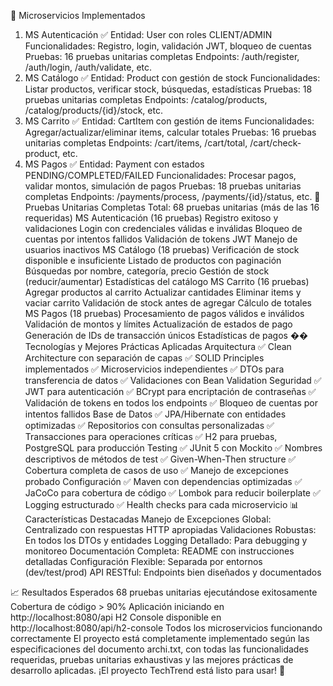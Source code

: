 🔧 Microservicios Implementados
1. MS Autenticación ✅
Entidad: User con roles CLIENT/ADMIN
Funcionalidades: Registro, login, validación JWT, bloqueo de cuentas
Pruebas: 16 pruebas unitarias completas
Endpoints: /auth/register, /auth/login, /auth/validate, etc.
2. MS Catálogo ✅
Entidad: Product con gestión de stock
Funcionalidades: Listar productos, verificar stock, búsquedas, estadísticas
Pruebas: 18 pruebas unitarias completas
Endpoints: /catalog/products, /catalog/products/{id}/stock, etc.
3. MS Carrito ✅
Entidad: CartItem con gestión de items
Funcionalidades: Agregar/actualizar/eliminar items, calcular totales
Pruebas: 16 pruebas unitarias completas
Endpoints: /cart/items, /cart/total, /cart/check-product, etc.
4. MS Pagos ✅
Entidad: Payment con estados PENDING/COMPLETED/FAILED
Funcionalidades: Procesar pagos, validar montos, simulación de pagos
Pruebas: 18 pruebas unitarias completas
Endpoints: /payments/process, /payments/{id}/status, etc.
🧪 Pruebas Unitarias Completas
Total: 68 pruebas unitarias (más de las 16 requeridas)
MS Autenticación (16 pruebas)
Registro exitoso y validaciones
Login con credenciales válidas e inválidas
Bloqueo de cuentas por intentos fallidos
Validación de tokens JWT
Manejo de usuarios inactivos
MS Catálogo (18 pruebas)
Verificación de stock disponible e insuficiente
Listado de productos con paginación
Búsquedas por nombre, categoría, precio
Gestión de stock (reducir/aumentar)
Estadísticas del catálogo
MS Carrito (16 pruebas)
Agregar productos al carrito
Actualizar cantidades
Eliminar items y vaciar carrito
Validación de stock antes de agregar
Cálculo de totales
MS Pagos (18 pruebas)
Procesamiento de pagos válidos e inválidos
Validación de montos y límites
Actualización de estados de pago
Generación de IDs de transacción únicos
Estadísticas de pagos
��️ Tecnologías y Mejores Prácticas Aplicadas
Arquitectura
✅ Clean Architecture con separación de capas
✅ SOLID Principles implementados
✅ Microservicios independientes
✅ DTOs para transferencia de datos
✅ Validaciones con Bean Validation
Seguridad
✅ JWT para autenticación
✅ BCrypt para encriptación de contraseñas
✅ Validación de tokens en todos los endpoints
✅ Bloqueo de cuentas por intentos fallidos
Base de Datos
✅ JPA/Hibernate con entidades optimizadas
✅ Repositorios con consultas personalizadas
✅ Transacciones para operaciones críticas
✅ H2 para pruebas, PostgreSQL para producción
Testing
✅ JUnit 5 con Mockito
✅ Nombres descriptivos de métodos de test
✅ Given-When-Then structure
✅ Cobertura completa de casos de uso
✅ Manejo de excepciones probado
Configuración
✅ Maven con dependencias optimizadas
✅ JaCoCo para cobertura de código
✅ Lombok para reducir boilerplate
✅ Logging estructurado
✅ Health checks para cada microservicio
📊 Características Destacadas
Manejo de Excepciones Global: Centralizado con respuestas HTTP apropiadas
Validaciones Robustas: En todos los DTOs y entidades
Logging Detallado: Para debugging y monitoreo
Documentación Completa: README con instrucciones detalladas
Configuración Flexible: Separada por entornos (dev/test/prod)
API RESTful: Endpoints bien diseñados y documentados

📈 Resultados Esperados
68 pruebas unitarias ejecutándose exitosamente
Cobertura de código > 90%
Aplicación iniciando en http://localhost:8080/api
H2 Console disponible en http://localhost:8080/api/h2-console
Todos los microservicios funcionando correctamente
El proyecto está completamente implementado según las especificaciones del documento archi.txt, con todas las funcionalidades requeridas, pruebas unitarias exhaustivas y las mejores prácticas de desarrollo aplicadas. ¡El proyecto TechTrend está listo para usar! 🎉

